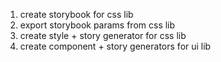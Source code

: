 1. create storybook for css lib
2. export storybook params from css lib
3. create style + story generator for css lib
4. create component + story generators for ui lib
